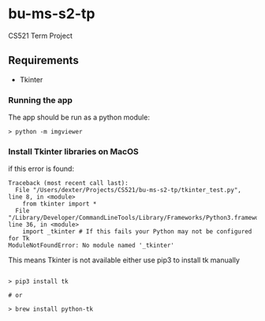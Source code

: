 # bu-ms-s2-tp
CS521 Term Project

## Requirements

- Tkinter

### Running the app

The app should be run as a python module:

```shell
> python -m imgviewer
```

### Install Tkinter libraries on MacOS

if this error is found:

```shell
Traceback (most recent call last):
  File "/Users/dexter/Projects/CS521/bu-ms-s2-tp/tkinter_test.py", line 8, in <module>
    from tkinter import *
  File "/Library/Developer/CommandLineTools/Library/Frameworks/Python3.framework/Versions/3.7/lib/python3.7/tkinter/__init__.py", line 36, in <module>
    import _tkinter # If this fails your Python may not be configured for Tk
ModuleNotFoundError: No module named '_tkinter'
```

This means Tkinter is not available either use pip3 to install tk manually
```shell

> pip3 install tk

# or

> brew install python-tk

```

